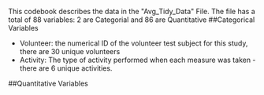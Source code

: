 
This codebook describes the data in the "Avg_Tidy_Data" File. The file has a total of 88 variables: 2 are Categorial and 86 are Quantitative
##Categorical Variables
- Volunteer: the numerical ID of the volunteer test subject for this study, there are 30 unique volunteers
- Activity: The type of activity performed when each measure was taken - there are 6 unique activities.

##Quantitative Variables
